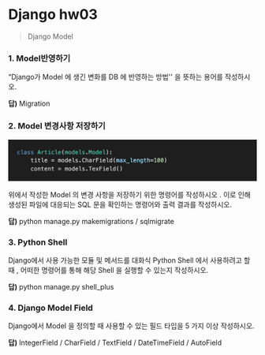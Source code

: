 # Django hw03

> Django Model



### 1. Model반영하기

“Django가 Model 에 생긴 변화를 DB 에 반영하는 방법'' 을 뜻하는 용어를 작성하시오.

**답)** Migration



### 2.  Model 변경사항 저장하기
<img src="django_hw3.assets/image-20210310210704528.png" alt="image-20210310210704528" style="zoom:67%;" />

위에서 작성한 Model 의 변경 사항을 저장하기 위한 명령어를 작성하시오 . 이로 인해 생성된 파일에 대응되는 SQL 문을 확인하는 명령어와 출력 결과를 작성하시오.

**답)** python manage.py makemigrations / sqlmigrate 



### 3. Python Shell
Django에서 사용 가능한 모듈 및 메서드를 대화식 Python Shell 에서 사용하려고 할 때 , 어떠한 명령어를 통해 해당 Shell 을 실행할 수 있는지 작성하시오.

**답)** python manage.py shell_plus



### 4. Django Model Field
Django에서 Model 을 정의할 때 사용할 수 있는 필드 타입을 5 가지 이상 작성하시오.

**답)** IntegerField / CharField / TextField / DateTimeField / AutoField